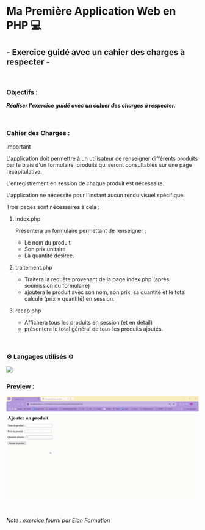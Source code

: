 # Ma Première Application Web en PHP 💻 #
## - Exercice guidé avec un cahier des charges à respecter - ##

<br>

### Objectifs : ###
***Réaliser l'exercice guidé avec un cahier des charges à respecter.***

<br> 

### Cahier des Charges : ###

> [!IMPORTANT]
> L'application doit permettre à un utilisateur de renseigner différents produits par le biais d'un formulaire, produits qui seront consultables sur une page récapitulative.
> 
>L'enregistrement  en  session  de  chaque  produit  est  nécessaire.
> 
>L'application  ne nécessite pour l'instant aucun rendu visuel spécifique.


Trois pages sont nécessaires à cela :

1. index.php

    Présentera un formulaire permettant de renseigner :
    <ul>
        <li>Le nom du produit</li>
        <li>Son prix unitaire</li>
        <li>La quantité désirée.</li>
    </ul>

2. traitement.php

    <ul>
        <li>Traitera la requête provenant de la page index.php (après soumission du formulaire)</li>
        <li>ajoutera le produit avec son nom, son prix, sa quantité et le total calculé (prix × quantité) en session.</li>
    </ul>

      
3. recap.php
      <ul>
        <li>Affichera tous les produits en session (et en détail)</li>
        <li>présentera le total général de tous les produits ajoutés.</li>
      </ul>

<br>

### ⚙️ Langages utilisés ⚙️ ###

<img src="https://skillicons.dev/icons?i=html,php,github"/>

<br>

### Preview : ###
<img src="Preview.gif"></img>

<br>

*Note : exercice fourni par <a href="https://elan-formation.fr/accueil">Elan Formation</a>*